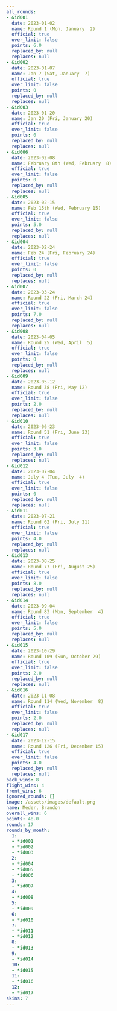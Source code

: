 ```yaml
---
all_rounds:
- &id001
  date: 2023-01-02
  name: Round 1 (Mon, January  2)
  official: true
  over_limit: false
  points: 6.0
  replaced_by: null
  replaces: null
- &id002
  date: 2023-01-07
  name: Jan 7 (Sat, January  7)
  official: true
  over_limit: false
  points: 0
  replaced_by: null
  replaces: null
- &id003
  date: 2023-01-20
  name: Jan 20 (Fri, January 20)
  official: true
  over_limit: false
  points: 0
  replaced_by: null
  replaces: null
- &id006
  date: 2023-02-08
  name: February 8th (Wed, February  8)
  official: true
  over_limit: false
  points: 0
  replaced_by: null
  replaces: null
- &id005
  date: 2023-02-15
  name: Feb 15th (Wed, February 15)
  official: true
  over_limit: false
  points: 5.0
  replaced_by: null
  replaces: null
- &id004
  date: 2023-02-24
  name: Feb 24 (Fri, February 24)
  official: true
  over_limit: false
  points: 0
  replaced_by: null
  replaces: null
- &id007
  date: 2023-03-24
  name: Round 22 (Fri, March 24)
  official: true
  over_limit: false
  points: 7.0
  replaced_by: null
  replaces: null
- &id008
  date: 2023-04-05
  name: Round 25 (Wed, April  5)
  official: true
  over_limit: false
  points: 0
  replaced_by: null
  replaces: null
- &id009
  date: 2023-05-12
  name: Round 38 (Fri, May 12)
  official: true
  over_limit: false
  points: 2.0
  replaced_by: null
  replaces: null
- &id010
  date: 2023-06-23
  name: Round 51 (Fri, June 23)
  official: true
  over_limit: false
  points: 3.0
  replaced_by: null
  replaces: null
- &id012
  date: 2023-07-04
  name: July 4 (Tue, July  4)
  official: true
  over_limit: false
  points: 0
  replaced_by: null
  replaces: null
- &id011
  date: 2023-07-21
  name: Round 62 (Fri, July 21)
  official: true
  over_limit: false
  points: 4.0
  replaced_by: null
  replaces: null
- &id013
  date: 2023-08-25
  name: Round 77 (Fri, August 25)
  official: true
  over_limit: false
  points: 8.0
  replaced_by: null
  replaces: null
- &id014
  date: 2023-09-04
  name: Round 83 (Mon, September  4)
  official: true
  over_limit: false
  points: 5.0
  replaced_by: null
  replaces: null
- &id015
  date: 2023-10-29
  name: Round 109 (Sun, October 29)
  official: true
  over_limit: false
  points: 2.0
  replaced_by: null
  replaces: null
- &id016
  date: 2023-11-08
  name: Round 114 (Wed, November  8)
  official: true
  over_limit: false
  points: 2.0
  replaced_by: null
  replaces: null
- &id017
  date: 2023-12-15
  name: Round 126 (Fri, December 15)
  official: true
  over_limit: false
  points: 4.0
  replaced_by: null
  replaces: null
back_wins: 8
flight_wins: 4
front_wins: 6
ignored_rounds: []
image: /assets/images/default.png
name: Meder, Brandon
overall_wins: 6
points: 48.0
rounds: 17
rounds_by_month:
  1:
  - *id001
  - *id002
  - *id003
  2:
  - *id004
  - *id005
  - *id006
  3:
  - *id007
  4:
  - *id008
  5:
  - *id009
  6:
  - *id010
  7:
  - *id011
  - *id012
  8:
  - *id013
  9:
  - *id014
  10:
  - *id015
  11:
  - *id016
  12:
  - *id017
skins: 7
---
```

